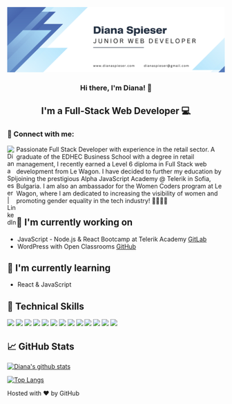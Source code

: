 <img src="https://github.com/diana-spieser/diana-spieser/blob/main/header.png" alt="banner">

<h3 align="center">
Hi there, I'm Diana! 👋
</h3>

<h2 align="center">
I'm a Full-Stack Web Developer 💻
</h2>

### 🤝 Connect with me:
<a href="https://www.linkedin.com/in/diana-spieser/"><img align="left" src="https://raw.githubusercontent.com/yushi1007/yushi1007/main/images/linkedin.svg" alt="Diana Spieser | LinkedIn" width="21px"/></a>

Passionate Full Stack Developer with experience in the retail sector. A graduate of the EDHEC Business School with a degree in retail management, I recently earned a Level 6 diploma in Full Stack web development from Le Wagon. I have decided to further my education by joining the prestigious Alpha JavaScript Academy @ Telerik in Sofia, Bulgaria. I am also an ambassador for the Women Coders program at Le Wagon, where I am dedicated to increasing the visibility of women and promoting gender equality in the tech industry! 👩‍🦰🧑‍💻

## 🔭 I'm currently working on
- JavaScript - Node.js & React Bootcamp at Telerik Academy [GitLab](https://gitlab.com/dianaspieser)
- WordPress with Open Classrooms [GitHub](https://github.com/diana-spieser/Formation-WordPress-Openclassrooms)

## 🌱 I'm currently learning
- React & JavaScript

## 💼 Technical Skills
![](https://img.shields.io/badge/Code-JavaScript-informational?style=flat&logo=JavaScript&color=F7DF1E)
![](https://img.shields.io/badge/Code-Ruby-informational?style=flat&logo=Ruby&color=CC342D)
![](https://img.shields.io/badge/Code-Ruby_on_Rails-informational?style=flat&logo=Ruby-On-Rails&color=CC0000)
![](https://img.shields.io/badge/Code-HTML5-informational?style=flat&logo=HTML5&color=E34F26)
![](https://img.shields.io/badge/Code-PostgreSQL-informational?style=flat&logo=PostgreSQL&color=336791)
![](https://img.shields.io/badge/Code-SQLite-informational?style=flat&logo=SQLite&color=003B57)
![](https://img.shields.io/badge/Code-PHP-informational?style=flat&logo=PHP&color=777BB4)
![](https://img.shields.io/badge/Code-WordPress-informational?style=flat&logo=WordPress&color=21759B)
![](https://img.shields.io/badge/Code-Node.js-informational?style=flat&logo=Node.js&color=339933)
![](https://img.shields.io/badge/Code-React-informational?style=flat&logo=React&color=61DAFB)
![](https://img.shields.io/badge/Style-Bootstrap-informational?style=flat&logo=Bootstrap&color=7952B3)
![](https://img.shields.io/badge/Style-CSS3-informational?style=flat&logo=CSS3&color=1572B6)
![](https://img.shields.io/badge/Style-styled--components-informational?style=flat&logo=styled-components&color=DB7093)

## 📈 GitHub Stats 
[![Diana's github stats](https://github-readme-stats.vercel.app/api?username=diana-spieser)](https://github.com/diana-spieser)

[![Top Langs](https://github-readme-stats.vercel.app/api/top-langs/?username=diana-spieser&layout=compact)](https://github.com/diana-spieser)



Hosted with ❤ by GitHub

